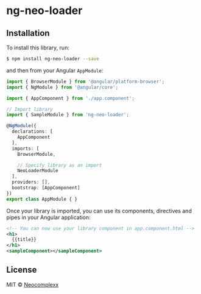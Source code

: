 # ng-neo-loader

## Installation

To install this library, run:

```bash
$ npm install ng-neo-loader --save
```
and then from your Angular `AppModule`:

```typescript
import { BrowserModule } from '@angular/platform-browser';
import { NgModule } from '@angular/core';

import { AppComponent } from './app.component';

// Import library
import { SampleModule } from 'ng-neo-loader';

@NgModule({
  declarations: [
    AppComponent
  ],
  imports: [
    BrowserModule,

    // Specify library as an import
    NeoLoaderModule
  ],
  providers: [],
  bootstrap: [AppComponent]
})
export class AppModule { }
```

Once your library is imported, you can use its components, directives and pipes in your Angular application:

```xml
<!-- You can now use your library component in app.component.html -->
<h1>
  {{title}}
</h1>
<sampleComponent></sampleComponent>
```

## License

MIT © [Neocomplexx](mailto:info@neocomplexx.com)
